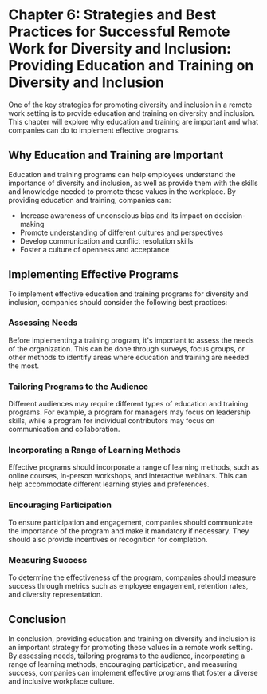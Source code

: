 Chapter 6: Strategies and Best Practices for Successful Remote Work for Diversity and Inclusion: Providing Education and Training on Diversity and Inclusion
============================================================================================================================================================

One of the key strategies for promoting diversity and inclusion in a remote work setting is to provide education and training on diversity and inclusion. This chapter will explore why education and training are important and what companies can do to implement effective programs.

Why Education and Training are Important
----------------------------------------

Education and training programs can help employees understand the importance of diversity and inclusion, as well as provide them with the skills and knowledge needed to promote these values in the workplace. By providing education and training, companies can:

* Increase awareness of unconscious bias and its impact on decision-making
* Promote understanding of different cultures and perspectives
* Develop communication and conflict resolution skills
* Foster a culture of openness and acceptance

Implementing Effective Programs
-------------------------------

To implement effective education and training programs for diversity and inclusion, companies should consider the following best practices:

### Assessing Needs

Before implementing a training program, it's important to assess the needs of the organization. This can be done through surveys, focus groups, or other methods to identify areas where education and training are needed the most.

### Tailoring Programs to the Audience

Different audiences may require different types of education and training programs. For example, a program for managers may focus on leadership skills, while a program for individual contributors may focus on communication and collaboration.

### Incorporating a Range of Learning Methods

Effective programs should incorporate a range of learning methods, such as online courses, in-person workshops, and interactive webinars. This can help accommodate different learning styles and preferences.

### Encouraging Participation

To ensure participation and engagement, companies should communicate the importance of the program and make it mandatory if necessary. They should also provide incentives or recognition for completion.

### Measuring Success

To determine the effectiveness of the program, companies should measure success through metrics such as employee engagement, retention rates, and diversity representation.

Conclusion
----------

In conclusion, providing education and training on diversity and inclusion is an important strategy for promoting these values in a remote work setting. By assessing needs, tailoring programs to the audience, incorporating a range of learning methods, encouraging participation, and measuring success, companies can implement effective programs that foster a diverse and inclusive workplace culture.
